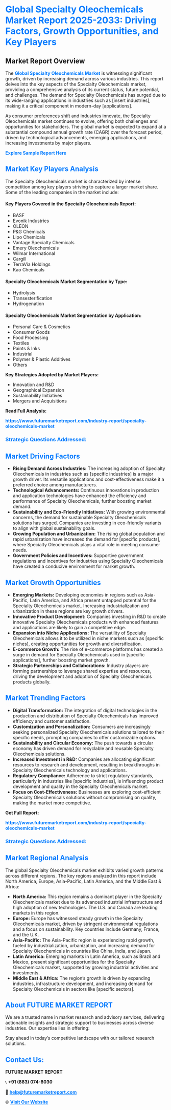 <h1 style="color: #007BFF;">Global Specialty Oleochemicals Market Report 2025-2033: Driving Factors, Growth Opportunities, and Key Players</h1>

<section id="overview">
<h2>Market Report Overview</h2>
<p>The <a href="https://www.futuremarketreport.com/industry-report/specialty-oleochemicals-market" style="color: #007BFF; text-decoration: none;"><strong>Global Specialty Oleochemicals Market</strong></a> is witnessing significant growth, driven by increasing demand across various industries. This report delves into the key aspects of the Specialty Oleochemicals market, providing a comprehensive analysis of its current status, future potential, and challenges. The demand for Specialty Oleochemicals has surged due to its wide-ranging applications in industries such as [insert industries], making it a critical component in modern-day [applications].</p>
<p>As consumer preferences shift and industries innovate, the Specialty Oleochemicals market continues to evolve, offering both challenges and opportunities for stakeholders. The global market is expected to expand at a substantial compound annual growth rate (CAGR) over the forecast period, driven by technological advancements, emerging applications, and increasing investments by major players.</p>
</section>

<section id="overview">
<p><a href="https://www.futuremarketreport.com/request-sample/reportId=91636" style="color: #007BFF; text-decoration: none;"><strong>Explore Sample Report Here</strong></a></p>
</section>

<section id="key-players">
<h2 style="color: #007BFF;">Market Key Players Analysis</h2>
<p>The Specialty Oleochemicals market is characterized by intense competition among key players striving to capture a larger market share. Some of the leading companies in the market include:</p>
<h4>Key Players Covered in the Specialty Oleochemicals Report:</h4>
<ul><li>BASF</li><li>Evonik Industries</li><li>OLEON</li><li>P&amp;G Chemicals</li><li>Lipo Chemicals</li><li>Vantage Specialty Chemicals</li><li>Emery Oleochemicals</li><li>Wilmar International</li><li>Cargill</li><li>TerraVia Holdings</li><li>Kao Chemicals</li></ul>
<h4>Specialty Oleochemicals Market Segmentation by Type:</h4>
<ul><li>Hydrolysis</li><li>Transesterification</li><li>Hydrogenation</li></ul>

<h4>Specialty Oleochemicals Market Segmentation by Application:</h4>
<ul><li>Personal Care &amp; Cosmetics</li><li>Consumer Goods</li><li>Food Processing</li><li>Textiles</li><li>Paints &amp; Inks</li><li>Industrial</li><li>Polymer &amp; Plastic Additives</li><li>Others</li></ul>
<p><strong>Key Strategies Adopted by Market Players:</strong></p>
<ul>
<li>Innovation and R&D</li>
<li>Geographical Expansion</li>
<li>Sustainability Initiatives</li>
<li>Mergers and Acquisitions</li>
</ul>
</section>

<section>
<p><strong>Read Full Analysis: </strong></p><a href="https://www.futuremarketreport.com/industry-report/specialty-oleochemicals-market" style="color: #007BFF; text-decoration: none;"><strong>https://www.futuremarketreport.com/industry-report/specialty-oleochemicals-market</strong></a>
<h3 style="color: #007BFF;">Strategic Questions Addressed:</h3>
</section>

<section id="driving-factors">
<h2 style="color: #007BFF;">Market Driving Factors</h2>
<ul>
<li><strong>Rising Demand Across Industries:</strong> The increasing adoption of Specialty Oleochemicals in industries such as [specific industries] is a major growth driver. Its versatile applications and cost-effectiveness make it a preferred choice among manufacturers.</li>
<li><strong>Technological Advancements:</strong> Continuous innovations in production and application technologies have enhanced the efficiency and performance of Specialty Oleochemicals, further boosting market demand.</li>
<li><strong>Sustainability and Eco-Friendly Initiatives:</strong> With growing environmental concerns, the demand for sustainable Specialty Oleochemicals solutions has surged. Companies are investing in eco-friendly variants to align with global sustainability goals.</li>
<li><strong>Growing Population and Urbanization:</strong> The rising global population and rapid urbanization have increased the demand for [specific products], where Specialty Oleochemicals plays a vital role in meeting consumer needs.</li>
<li><strong>Government Policies and Incentives:</strong> Supportive government regulations and incentives for industries using Specialty Oleochemicals have created a conducive environment for market growth.</li>
</ul>
</section>

<section id="growth-opportunities">
<h2 style="color: #007BFF;">Market Growth Opportunities</h2>
<ul>
<li><strong>Emerging Markets:</strong> Developing economies in regions such as Asia-Pacific, Latin America, and Africa present untapped potential for the Specialty Oleochemicals market. Increasing industrialization and urbanization in these regions are key growth drivers.</li>
<li><strong>Innovative Product Development:</strong> Companies investing in R&D to create innovative Specialty Oleochemicals products with enhanced features and applications are likely to gain a competitive edge.</li>
<li><strong>Expansion into Niche Applications:</strong> The versatility of Specialty Oleochemicals allows it to be utilized in niche markets such as [specific niches], creating opportunities for growth and diversification.</li>
<li><strong>E-commerce Growth:</strong> The rise of e-commerce platforms has created a surge in demand for Specialty Oleochemicals used in [specific applications], further boosting market growth.</li>
<li><strong>Strategic Partnerships and Collaborations:</strong> Industry players are forming partnerships to leverage shared expertise and resources, driving the development and adoption of Specialty Oleochemicals products globally.</li>
</ul>
</section>

<section id="trending-factors">
<h2 style="color: #007BFF;">Market Trending Factors</h2>
<ul>
<li><strong>Digital Transformation:</strong> The integration of digital technologies in the production and distribution of Specialty Oleochemicals has improved efficiency and customer satisfaction.</li>
<li><strong>Customization and Personalization:</strong> Consumers are increasingly seeking personalized Specialty Oleochemicals solutions tailored to their specific needs, prompting companies to offer customizable options.</li>
<li><strong>Sustainability and Circular Economy:</strong> The push towards a circular economy has driven demand for recyclable and reusable Specialty Oleochemicals solutions.</li>
<li><strong>Increased Investment in R&D:</strong> Companies are allocating significant resources to research and development, resulting in breakthroughs in Specialty Oleochemicals technology and applications.</li>
<li><strong>Regulatory Compliance:</strong> Adherence to strict regulatory standards, particularly in industries like [specific industries], is influencing product development and quality in the Specialty Oleochemicals market.</li>
<li><strong>Focus on Cost-Effectiveness:</strong> Businesses are exploring cost-efficient Specialty Oleochemicals solutions without compromising on quality, making the market more competitive.</li>
</ul>
</section>

<section>
<p><strong>Get Full Report: </strong></p><a href="https://www.futuremarketreport.com/industry-report/specialty-oleochemicals-market" style="color: #007BFF; text-decoration: none;"><strong>https://www.futuremarketreport.com/industry-report/specialty-oleochemicals-market</strong></a>
<h3 style="color: #007BFF;">Strategic Questions Addressed:</h3>
</section>


<section id="regional-analysis">
<h2 style="color: #007BFF;">Market Regional Analysis</h2>
<p>The global Specialty Oleochemicals market exhibits varied growth patterns across different regions. The key regions analyzed in this report include North America, Europe, Asia-Pacific, Latin America, and the Middle East & Africa:</p>
<ul>
<li><strong>North America:</strong> This region remains a dominant player in the Specialty Oleochemicals market due to its advanced industrial infrastructure and high adoption of new technologies. The U.S. and Canada are leading markets in this region.</li>
<li><strong>Europe:</strong> Europe has witnessed steady growth in the Specialty Oleochemicals market, driven by stringent environmental regulations and a focus on sustainability. Key countries include Germany, France, and the U.K.</li>
<li><strong>Asia-Pacific:</strong> The Asia-Pacific region is experiencing rapid growth, fueled by industrialization, urbanization, and increasing demand for Specialty Oleochemicals in countries like China, India, and Japan.</li>
<li><strong>Latin America:</strong> Emerging markets in Latin America, such as Brazil and Mexico, present significant opportunities for the Specialty Oleochemicals market, supported by growing industrial activities and investments.</li>
<li><strong>Middle East & Africa:</strong> The region’s growth is driven by expanding industries, infrastructure development, and increasing demand for Specialty Oleochemicals in sectors like [specific sectors].</li>
</ul>
</section>

<footer>
<h2 style="color: #007BFF;">About FUTURE MARKET REPORT</h2>
<p>We are a trusted name in market research and advisory services, delivering actionable insights and strategic support to businesses across diverse industries. Our expertise lies in offering:</p>

<p>Stay ahead in today’s competitive landscape with our tailored research solutions.</p>

<h2 style="color: #007BFF;">Contact Us:</h2>
<p><strong>FUTURE MARKET REPORT</strong></p>
<p>📞 <strong>+91 (883) 074-8030</strong></p>
<p>📧 <strong><a href="mailto:help@futuremarketreport.com" style="color: #007BFF;">help@futuremarketreport.com</a></strong></p>
<p>🌐 <strong><a href="https://www.futuremarketreport.com/" style="color: #007BFF;">Visit Our Website</a></strong></p>
</footer>